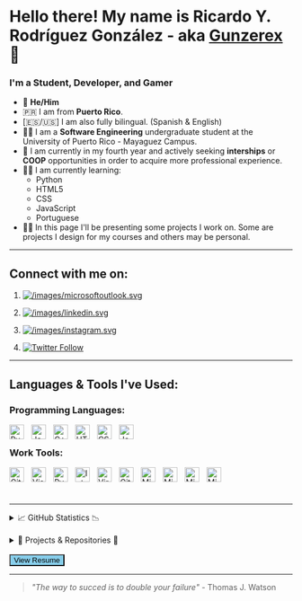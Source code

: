 <!-- ![banner](https://arturssmirnovs.github.io/github-profile-readme-generator/images/banner.png) -->

# Hello there! My name is Ricardo Y. Rodríguez González - aka [Gunzerex][discord] 👋

### I'm a Student, Developer, and Gamer

- 👦 <strong>He/Him</strong>
- 🇵🇷 I am from <strong>Puerto Rico</strong>.
- [🇪🇸/🇺🇸] I am also fully bilingual. (Spanish & English)
- 👨‍🎓 I am a <strong>Software Engineering</strong> undergraduate student at the University of Puerto Rico - Mayaguez Campus.
- 💼 I am currently in my fourth year and actively seeking <strong>interships</strong> or <strong>COOP</strong> opportunities in order to acquire more professional experience.
- 👨‍🏫 I am currently learning:
  - Python
  - HTML5
  - CSS
  - JavaScript
  - Portuguese
- 👨‍💻 In this page I'll be presenting some projects I work on. Some are projects I design for my courses and others may be personal.

---

## Connect with me on:

1. [![/images/microsoftoutlook.svg](https://img.shields.io/badge/Microsoft_Outlook-0078D4?style=for-the-badge&logo=microsoft-outlook&logoColor=whitet)][email]

2. [![/images/linkedin.svg](https://img.shields.io/badge/LinkedIn-0077B5?style=for-the-badge&logo=linkedin&logoColor=white)][linkedin]

3. [![/images/instagram.svg](https://img.shields.io/badge/Instagram-E4405F?style=for-the-badge&logo=instagram&logoColor=white)][instagram]

4. [![Twitter Follow](https://img.shields.io/twitter/follow/gunzerex?color=1DA1F2&logo=twitter&style=for-the-badge)][twitter]

---

## Languages & Tools I've Used:

### Programming Languages:

[<img align="left" alt="Pyhton" width="26px" src="https://upload.wikimedia.org/wikipedia/commons/c/c3/Python-logo-notext.svg" style="padding-right:10px;" />](https://www.python.org/psf-landing/)
[<img align="left" alt="Java" width="26px" src="https://www.vectorlogo.zone/logos/java/java-vertical.svg" style="padding-right:10px;" />](https://www.java.com/en/)
[<img align="left" alt="C++" width="26px" src="https://upload.wikimedia.org/wikipedia/commons/1/18/ISO_C%2B%2B_Logo.svg" style="padding-right:10px;" />](https://www.cplusplus.com)
[<img align="left" alt="HTML5" width="26px" src="https://cdn.jsdelivr.net/gh/devicons/devicon/icons/html5/html5-original.svg" style="padding-right:10px;" />](https://www.w3schools.com/html/)
[<img align="left" alt="CSS3" width="26px" src="https://cdn.jsdelivr.net/gh/devicons/devicon/icons/css3/css3-original.svg" style="padding-right:10px;" />](https://www.w3schools.com/css/default.asp)
[<img align="left" alt="JavaScript" width="26px" src="https://cdn.jsdelivr.net/gh/devicons/devicon/icons/javascript/javascript-original.svg" style="padding-right:10px;" />](https://www.javascript.com)

<br>

### Work Tools:

<!-- [<img align="left" alt="GitHub" width="26px" src="https://user-images.githubusercontent.com/3369400/139447912-e0f43f33-6d9f-45f8-be46-2df5bbc91289.png" style="padding-right:10px;" />](https://github.com#gh-dark-mode-only) -->

[<img align="left" alt="GitHub" width="26px" src="https://user-images.githubusercontent.com/3369400/139448065-39a229ba-4b06-434b-bc67-616e2ed80c8f.png" style="padding-right:10px;" />](https://github.com#gh-light-mode-only)
[<img align="left" alt="Visual Studio Code" width="26px" src="https://cdn.jsdelivr.net/gh/devicons/devicon/icons/vscode/vscode-original.svg" style="padding-right:10px;" />](https://code.visualstudio.com)
[<img align="left" alt="Pycharm" width="26px" src="https://upload.wikimedia.org/wikipedia/commons/1/1d/PyCharm_Icon.svg" style="padding-right:10px;" />](https://www.jetbrains.com/pycharm/)
[<img align="left" alt="IntelliJ" width="26px" src="https://upload.wikimedia.org/wikipedia/commons/9/9c/IntelliJ_IDEA_Icon.svg" style="padding-right:10px;" />](https://www.jetbrains.com/idea/)
[<img align="left" alt="Virtual Box" width="26px" src="https://www.vectorlogo.zone/logos/virtualbox/virtualbox-icon.svg" style="padding-right:10px;" />](https://www.virtualbox.org)
[<img align="left" alt="Git" width="26px" src="https://cdn.jsdelivr.net/gh/devicons/devicon/icons/git/git-original.svg" style="padding-right:10px;" />](https://git-scm.com)
[<img align="left" alt="Microsoft Teams" width="26px" src="https://upload.wikimedia.org/wikipedia/commons/c/c9/Microsoft_Office_Teams_%282018%E2%80%93present%29.svg" style="padding-right:10px;" />](https://www.microsoft.com/en-us/microsoft-teams/group-chat-software)
[<img align="left" alt="Microsoft Word" width="26px" src="https://upload.wikimedia.org/wikipedia/commons/f/fd/Microsoft_Office_Word_%282019%E2%80%93present%29.svg" style="padding-right:10px;" />](https://www.microsoft.com/en-ww/microsoft-365/word)
[<img align="left" alt="Microsoft Excel" width="26px" src="https://upload.wikimedia.org/wikipedia/commons/3/34/Microsoft_Office_Excel_%282019%E2%80%93present%29.svg" style="padding-right:10px;" />](https://www.microsoft.com/en-ww/microsoft-365/excel)
[<img align="left" alt="Microsoft Power Point" width="26px" src="https://upload.wikimedia.org/wikipedia/commons/0/0d/Microsoft_Office_PowerPoint_%282019%E2%80%93present%29.svg" style="padding-right:10px;" />](https://www.microsoft.com/en-ww/microsoft-365/powerpoint)
<br />
<br />
<br>


---

<details>
  <summary>📈 GitHub Statistics 📉</summary>

   <!-- Source: (https://github.com/anuraghazra/github-readme-stats) -->

![Top Langs](https://github-readme-stats.vercel.app/api/top-langs/?username=RicardoRodz&title_color=ff652f&icon_color=FFE400&bg_color=09131B&text_color=ffffff&border_color=0c1a25)

![GitHub stats](https://github-readme-stats.vercel.app/api?username=RicardoRodz&show_icons=true&count_private=true&title_color=ff652f&icon_color=FFE400&bg_color=09131B&text_color=ffffff&border_color=0c1a25)

  <!-- ![GitHub streak stats](https://github-readme-streak-stats.herokuapp.com/?user=RicardoRodz&)   -->

</details>
<br>
<details>
  <summary>💾 Projects & Repositories 💾</summary>

|                                           Project Idea                                           | Current Status |
| :----------------------------------------------------------------------------------------------: | :------------: |
|      <a href="https://github.com/RicardoRodz/Needleman-Wunsch-Project">Needleman-Wunsch</a>      |       🟩       |
|          <a href="https://github.com/RicardoRodz/Bloom-Filter-Project">Bloom Filter</a>          |       🟩       |
|                 <a href="https://github.com/RicardoRodz/Keylogger">Keylogger</a>                 |      ⬛️       |
|            <a href="https://github.com/RicardoRodz/Socket-Communication">Sockets</a>             |       🟩       |
|                    <a href="https://github.com/RicardoRodz/Switch">Switch</a>                    |      ⬛️       |
|              <a href="https://github.com/RicardoRodz/Morse-Coding">Morse Coding</a>              |      ⬛️       |
|                 <a href="https://github.com/RicardoRodz/Scheduler">Scheduler</a>                 |      ⬛️       |
| <a href="https://github.com/RicardoRodz/Random-Password-Generator">Random Password Generator</a> |      ⬛️       |
|   <a href="https://github.com/RicardoRodz/Grade-Weight-Calculator">Grade Weight Calculator</a>   |      ⬛️       |

| Not Started | Incomplete | Completed |
| :---------: | :--------: | :-------: |
|     ⬛️     |     🟨     |    🟩     |

</details>
<br>

<a href="https://drive.google.com/file/d/17TlVCrH7tcM2tgY59BaDvUQ3zXGGK8pU/view?usp=sharing" download="Resume">
  <button type="button" style="background: skyblue">View Resume</button>
</a>

---

> _"The way to succed is to double your failure"_ - Thomas J. Watson

<!-- [protfolio]:  -->

[email]: mailto:ricardo.rodriguez67@upr.edu
[twitter]: https://twitter.com/gunzerex
[youtube]: https://www.youtube.com/channel/UCQIcQ3zI9siH8VKnlIC80Fw
[instagram]: https://www.instagram.com/gunzerex/
[linkedin]: https://www.linkedin.com/in/ricky-rodz-gonz-se2754/
[discord]: https://discord.com/users/526083713444872202
